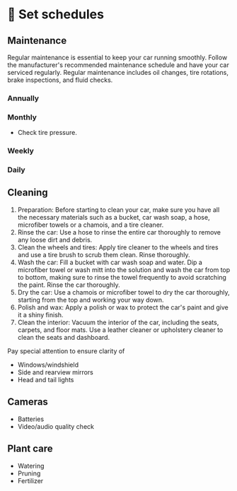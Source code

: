 # 📆 Set schedules
## Maintenance
Regular maintenance is essential to keep your car running smoothly. Follow the manufacturer's 
recommended maintenance schedule and have your car serviced regularly. Regular maintenance 
includes oil changes, tire rotations, brake inspections, and fluid checks.
### Annually
### Monthly
* Check tire pressure.
### Weekly
### Daily


## Cleaning

1. Preparation: Before starting to clean your car, make sure you have all the necessary materials such as a bucket, car wash soap, a hose, microfiber towels or a chamois, and a tire cleaner.
2. Rinse the car: Use a hose to rinse the entire car thoroughly to remove any loose dirt and debris.
3. Clean the wheels and tires: Apply tire cleaner to the wheels and tires and use a tire brush to scrub them clean. Rinse thoroughly.
4. Wash the car: Fill a bucket with car wash soap and water. Dip a microfiber towel or wash mitt into the solution and wash the car from top to bottom, making sure to rinse the towel frequently to avoid scratching the paint. Rinse the car thoroughly.
5. Dry the car: Use a chamois or microfiber towel to dry the car thoroughly, starting from the top and working your way down.
6. Polish and wax: Apply a polish or wax to protect the car's paint and give it a shiny finish.
7. Clean the interior: Vacuum the interior of the car, including the seats, carpets, and floor mats. Use a leather cleaner or upholstery cleaner to clean the seats and dashboard.



Pay special attention to ensure clarity of
* Windows/windshield
* Side and rearview mirrors
* Head and tail lights



## Cameras 
* Batteries
* Video/audio quality check

## Plant care
* Watering
* Pruning
* Fertilizer
